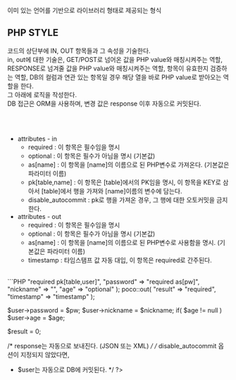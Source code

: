 이미 있는 언어를 기반으로 라이브러리 형태로 제공되는 형식<br>



PHP STYLE
----
코드의 상단부에 IN, OUT 항목들과 그 속성을 기술한다.<br>
in, out에 대한 기술은, GET/POST로 넘어온 값을 PHP value와 매칭시켜주는 역할,
RESPONSE로 넘겨줄 값을 PHP value와 매칭시켜주는 역할, 
항목이 유효한지 검증하는 역할, DB의 컬럼과 연관 있는 항목일 경우 해당 열을 바로 PHP value로 받아오는 역할을 한다.
<br>
그 아래에 로직을 작성한다.<br>
DB 접근은 ORM을 사용하며, 변경 값은 response 이후 자동으로 커밋된다.

<br><br>
* attributes - in
  * required : 이 항목은 필수임을 명시
  * optional : 이 항목은 필수가 아님을 명시 (기본값)
  * as[name] : 이 항목을 [name]의 이름으로 된 PHP변수로 가져온다. (기본값은 파라미터 이름)
  * pk[table,name]  : 이 항목은 [table]에서의 PK임을 명시, 이 항목을 KEY로 삼아서 [table]에서 행을 가져와 [name]이름의 변수에 담는다.
  * disable_autocommit : pk로 행을 가져온 경우, 그 행에 대한 오토커밋을 금지한다.
* attributes - out
  * required : 이 항목은 필수임을 명시
  * optional : 이 항목은 필수가 아님을 명시 (기본값)
  * as[name] : 이 항목을 [name]의 이름으로 된 PHP변수로 사용함을 명시. (기본값은 파라미터 이름)
  * timestamp : 타임스탬프 값 자동 대입, 이 항목은 required로 간주된다.
<br>
```PHP
<?php
/* in, out 파라미터를 여기에 기술한다. */
poco::in(
	"id" => "required pk[table,user]",
	"password" => "required as[pw]",
	"nickname" => "",
	"age" => "optional" );
poco::out(
	"result" => "required",
	"timestamp" => "timestamp" );

$user->password = $pw;
$user->nickname = $nickname;
if( $age != null )
	$user->age = $age;
	
$result = 0;
	
/* response는 자동으로 보내진다. (JSON 또는 XML) */
/* disable_autocommit 옵션이 지정되지 않았다면,
 * $user는 자동으로 DB에 커밋된다. */
?>
```
